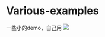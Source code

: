 # Various-examples
一些小的demo，自己用
<a href="https://996.icu"><img src="https://img.shields.io/badge/link-996.icu-red.svg"></a>
